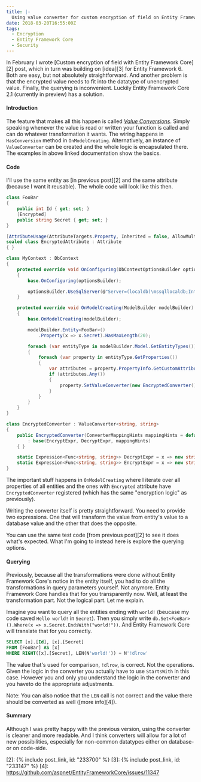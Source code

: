 ```yaml
---
title: |-
  Using value converter for custom encryption of field on Entity Framework Core 2.1
date: 2018-03-20T16:55:00Z
tags:
  - Encryption
  - Entity Framework Core
  - Security
---
```

In February I wrote [Custom encryption of field with Entity Framework Core][2] post, which in turn was building on [idea][3] for Entity Framework 6. Both are easy, but not absolutely straightforward. And another problem is that the encrypted value needs to fit into the datatype of unencrypted value. Finally, the querying is inconvenient. Luckily Entity Framework Core 2.1 (currently in preview) has a solution.

<!-- excerpt -->

#### Introduction

The feature that makes all this happen is called [_Value Conversions_][1]. Simply speaking whenever the value is read or written your function is called and can do whatever transformation it wants. The wiring happens in `HasConversion` method in `OnModelCreating`. Alternatively, an instance of `ValueConverter` can be created and the whole logic is encapsulated there. The examples in above linked documentation show the basics.

#### Code

I'll use the same entity as [in previous post][2] and the same attribute (because I want it reusable). The whole code will look like this then.

```csharp
class FooBar
{
	public int Id { get; set; }
	[Encrypted]
	public string Secret { get; set; }
}

[AttributeUsage(AttributeTargets.Property, Inherited = false, AllowMultiple = false)]
sealed class EncryptedAttribute : Attribute
{ }

class MyContext : DbContext
{
	protected override void OnConfiguring(DbContextOptionsBuilder optionsBuilder)
	{
		base.OnConfiguring(optionsBuilder);

		optionsBuilder.UseSqlServer(@"Server=(localdb)\mssqllocaldb;Integrated Security=true;database=test");
	}

	protected override void OnModelCreating(ModelBuilder modelBuilder)
	{
		base.OnModelCreating(modelBuilder);

		modelBuilder.Entity<FooBar>()
			.Property(x => x.Secret).HasMaxLength(20);

		foreach (var entityType in modelBuilder.Model.GetEntityTypes())
		{
			foreach (var property in entityType.GetProperties())
			{
				var attributes = property.PropertyInfo.GetCustomAttributes(typeof(EncryptedAttribute), false);
				if (attributes.Any())
				{
					property.SetValueConverter(new EncryptedConverter());
				}
			}
		}
	}
}

class EncryptedConverter : ValueConverter<string, string>
{
	public EncryptedConverter(ConverterMappingHints mappingHints = default)
		: base(EncryptExpr, DecryptExpr, mappingHints)
	{ }

	static Expression<Func<string, string>> DecryptExpr = x => new string(x.Reverse().ToArray());
	static Expression<Func<string, string>> EncryptExpr = x => new string(x.Reverse().ToArray());
}
```

The important stuff happens in `OnModelCreating` where I iterate over all properties of all entities and the ones with `Encrypted` attribute have `EncryptedConverter` registered (which has the same "encryption logic" as previously).

Writing the converter itself is pretty straightforward. You need to provide two expressions. One that will transform the value from entity's value to a database value and the other that does the opposite.

You can use the same test code [from previous post][2] to see it does what's expected. What I'm going to instead here is explore the querying options.

#### Querying

Previously, because all the transformations were done without Entity Framework Core's notice in the entity itself, you had to do all the transformations in query parameters yourself. Not anymore. Entity Framework Core handles that for you transparently now. Well, at least the transformation part. Not the logical part. Let me explain. 

Imagine you want to query all the entities ending with `world!` (beucase my code saved `Hello world!` in `Secret`). Then you simply write `db.Set<FooBar>().Where(x => x.Secret.EndsWith("world!"))`. And Entity Framework Core will translate that for you correctly.

```sql
SELECT [x].[Id], [x].[Secret]
FROM [FooBar] AS [x]
WHERE RIGHT([x].[Secret], LEN(N'world!')) = N'!dlrow' 
```

The value that's used for comparison, `!dlrow`, is correct. Not the operations. Given the logic in the converter you actually have to use `StartsWith` in this case. However you and only you understand the logic in the converter and you haveto do the appropriate adjustments.

Note: You can also notice that the `LEN` call is not correct and the value there should be converted as well ([more info][4]). 

#### Summary

Although I was pretty happy with the previous version, using the converter is cleaner and more readable. And I think converters will allow for a lot of new possibilities, especially for non-common datatypes either on database- or on code-side.

[1]: https://docs.microsoft.com/en-us/ef/core/modeling/value-conversions
[2]: {% include post_link, id: "233700" %}
[3]: {% include post_link, id: "233147" %}
[4]: https://github.com/aspnet/EntityFrameworkCore/issues/11347 